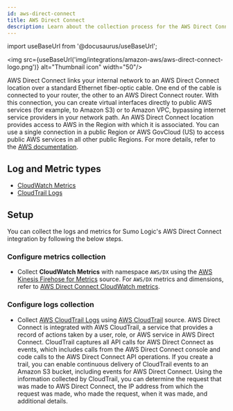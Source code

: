 ```yaml
---
id: aws-direct-connect
title: AWS Direct Connect
description: Learn about the collection process for the AWS Direct Connect service.
---
```


import useBaseUrl from '@docusaurus/useBaseUrl';

<img src={useBaseUrl('img/integrations/amazon-aws/aws-direct-connect-logo.png')} alt="Thumbnail icon" width="50"/>

AWS Direct Connect links your internal network to an AWS Direct Connect location over a standard Ethernet fiber-optic cable. One end of the cable is connected to your router, the other to an AWS Direct Connect router. With this connection, you can create virtual interfaces directly to public AWS services (for example, to Amazon S3) or to Amazon VPC, bypassing internet service providers in your network path. An AWS Direct Connect location provides access to AWS in the Region with which it is associated. You can use a single connection in a public Region or AWS GovCloud (US) to access public AWS services in all other public Regions. For more details, refer to the [AWS documentation](https://docs.aws.amazon.com/directconnect/latest/UserGuide/Welcome.html).

## Log and Metric types
* [CloudWatch Metrics](https://docs.aws.amazon.com/directconnect/latest/UserGuide/monitoring-cloudwatch.html#metrics-dimensions)
* [CloudTrail Logs](https://docs.aws.amazon.com/directconnect/latest/UserGuide/logging_dc_api_calls.html)


## Setup
You can collect the logs and metrics for Sumo Logic's AWS Direct Connect integration by following the below steps.

### Configure metrics collection
* Collect **CloudWatch Metrics** with namespace `AWS/DX` using the [AWS Kinesis Firehose for Metrics](/docs/send-data/hosted-collectors/amazon-aws/aws-kinesis-firehose-metrics-source/) source. For `AWS/DX` metrics and dimensions, refer to [AWS Direct Connect CloudWatch metrics](https://docs.aws.amazon.com/directconnect/latest/UserGuide/monitoring-cloudwatch.html#metrics-dimensions).
### Configure logs collection
* Collect [AWS CloudTrail Logs](https://docs.aws.amazon.com/directconnect/latest/UserGuide/logging_dc_api_calls.html) using [AWS CloudTrail](/docs/send-data/hosted-collectors/amazon-aws/aws-cloudtrail-source/) source. AWS Direct Connect is integrated with AWS CloudTrail, a service that provides a record of actions taken by a user, role, or AWS service in AWS Direct Connect. CloudTrail captures all API calls for AWS Direct Connect as events, which includes calls from the AWS Direct Connect console and code calls to the AWS Direct Connect API operations. If you create a trail, you can enable continuous delivery of CloudTrail events to an Amazon S3 bucket, including events for AWS Direct Connect. Using the information collected by CloudTrail, you can determine the request that was made to AWS Direct Connect, the IP address from which the request was made, who made the request, when it was made, and additional details.